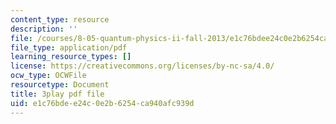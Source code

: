 ```yaml
---
content_type: resource
description: ''
file: /courses/8-05-quantum-physics-ii-fall-2013/e1c76bdee24c0e2b6254ca940afc939d_ZTNip78TUvA.pdf
file_type: application/pdf
learning_resource_types: []
license: https://creativecommons.org/licenses/by-nc-sa/4.0/
ocw_type: OCWFile
resourcetype: Document
title: 3play pdf file
uid: e1c76bde-e24c-0e2b-6254-ca940afc939d
---
```

